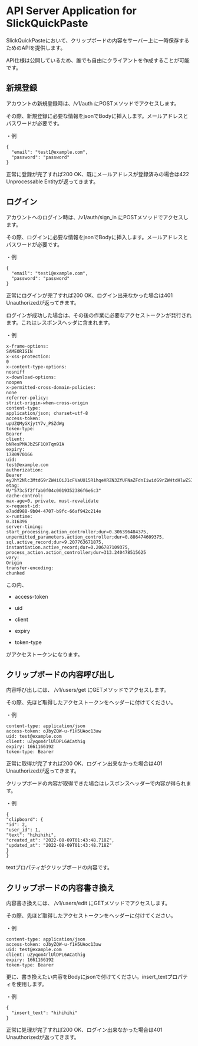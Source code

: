 # API Server Application for SlickQuickPaste

SlickQuickPasteにおいて、クリップボードの内容をサーバー上に一時保存するためのAPIを提供します。

API仕様は公開しているため、誰でも自由にクライアントを作成することが可能です。

## 新規登録
アカウントの新規登録時は、/v1/auth にPOSTメソッドでアクセスします。

その際、新規登録に必要な情報をjsonでBodyに挿入します。メールアドレスとパスワードが必要です。

・例

```
{
  "email": "test1@example.com",
  "password": "password"
}
```

正常に登録が完了すれば200 OK、既にメールアドレスが登録済みの場合は422 Unprocessable Entityが返ってきます。

## ログイン
アカウントへのログイン時は、/v1/auth/sign_in にPOSTメソッドでアクセスします。

その際、ログインに必要な情報をjsonでBodyに挿入します。メールアドレスとパスワードが必要です。

・例

```
{
  "email": "test1@example.com",
  "password": "password"
}
```

正常にログインが完了すれば200 OK、ログイン出来なかった場合は401 Unauthorizedが返ってきます。

ログインが成功した場合は、その後の作業に必要なアクセストークンが発行されます。これはレスポンスヘッダに含まれます。

・例

```
x-frame-options:
SAMEORIGIN
x-xss-protection:
0
x-content-type-options:
nosniff
x-download-options:
noopen
x-permitted-cross-domain-policies:
none
referrer-policy:
strict-origin-when-cross-origin
content-type:
application/json; charset=utf-8
access-token:
upUZQMyGXjytY7v_PSZdWg
token-type:
Bearer
client:
bNResPMAJbZSF1QXTqm9IA
expiry:
1780970166
uid:
test@example.com
authorization:
Bearer eyJhY2Nlc3MtdG9rZW4iOiJ1cFVaUU15R1hqeXRZN3ZfUFNaZFdnIiwidG9rZW4tdHlwZSI6IkJlYXJlciIsImNsaWVudCI6ImJOUmVzUE1BSmJaU0YxUVhUcW05SUEiLCJleHBpcnkiOiIxNzgwOTcwMTY2IiwidWlkIjoidGVzdEBleGFtcGxlLmNvbSJ9
etag:
W/"573c5f2ffab0f04c0019352386f6e6c3"
cache-control:
max-age=0, private, must-revalidate
x-request-id:
e7add988-9b04-4707-b9fc-66af942c214e
x-runtime:
0.316396
server-timing:
start_processing.action_controller;dur=0.306396484375, unpermitted_parameters.action_controller;dur=0.886474609375, sql.active_record;dur=9.207763671875, instantiation.active_record;dur=0.206787109375, process_action.action_controller;dur=313.240478515625
vary:
Origin
transfer-encoding:
chunked
```

この内、

* access-token

* uid

* client

* expiry

* token-type

がアクセストークンになります。

## クリップボードの内容呼び出し

内容呼び出しには、 /v1/users/get にGETメソッドでアクセスします。

その際、先ほど取得したアクセストークンをヘッダーに付けてください。

・例

```
content-type: application/json
access-token: oJbyZQW-u-f1H5UAoc13aw
uid: test@example.com
client: uZyqom4rlUlDPL6ACathig
expiry: 1661166192
token-type: Bearer
```

正常に取得が完了すれば200 OK、ログイン出来なかった場合は401 Unauthorizedが返ってきます。

クリップボードの内容が取得できた場合はレスポンスヘッダーで内容が得られます。


・例

```
{
"clipboard": {
"id": 2,
"user_id": 1,
"text": "hihihihi",
"created_at": "2022-08-09T01:43:48.718Z",
"updated_at": "2022-08-09T01:43:48.718Z"
}
}
```

textプロパティがクリップボードの内容です。


## クリップボードの内容書き換え

内容書き換えには、 /v1/users/edit にGETメソッドでアクセスします。

その際、先ほど取得したアクセストークンをヘッダーに付けてください。

・例

```
content-type: application/json
access-token: oJbyZQW-u-f1H5UAoc13aw
uid: test@example.com
client: uZyqom4rlUlDPL6ACathig
expiry: 1661166192
token-type: Bearer
```

更に、書き換えたい内容をBodyにjsonで付けてください。insert_textプロパティを使用します。

・例

```
{
  "insert_text": "hihihihi"
}
```



正常に処理が完了すれば200 OK、ログイン出来なかった場合は401 Unauthorizedが返ってきます。